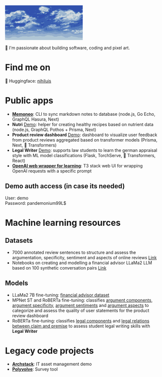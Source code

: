 ![decoration image](./bluehorizon.png)

👋 I'm passionate about building software, coding and pixel art.

# Find me on
🤗 Huggingface: [nihiluis](https://huggingface.co/nihiluis)

# Public apps
- [**Memoneo**](https://github.com/nihiluis/memoneo2): CLI to sync markdown notes to database (node.js, Go Echo, GraphQL Hasura, Next)
- **Nutri** [Demo](https://app.nutri.demo.nihiluis.com): helper for creating healthy recipes based on nutrient data (node.js, GraphQL Pothos + Prisma, Next)
- **Product review dashboard** [Demo](https://pradiego.vercel.app): dashboard to visualize user feedback from product reviews aggregated based on transformer models (Prisma, Next, 🤗 Transformers)
- **Legal Writer** [Demo](https://legalwriter.pages.dev/main?dp=7): supports law students to learn the german appraisal style with ML model classifications (Flask, TorchServe, 🤗 Transformers, React)
- [**OpenAI web wrapper for learning**](https://github.com/nihiluis/conversational-learning): T3 stack web UI for wrapping OpenAI requests with a specific prompt
## Demo auth access (in case its needed)
User: demo  
Password: pandemonium99L$

# Machine learning resources
## Datasets
- 7000 annotated review sentences to structure and assess the argumentation, specificity, sentiment and aspects of online reviews [Link](https://huggingface.co/datasets/nihiluis/argureviews)
- Notebooks on creating and modelling a financial advisor LLaMa2 LLM based on 100 synthetic conversation pairs [Link](https://github.com/nihiluis/finadvice-dataset)

## Models
- LLaMa2 7B fine-tuning: [financial advisor dataset](https://huggingface.co/datasets/nihiluis/financial-advisor-100)
- MPNet ST and RoBERTa fine-tuning: classifies [argument components](https://huggingface.co/nihiluis/argureviews-component-roberta), [argument specificity](https://huggingface.co/nihiluis/argureviews-specificity-roberta), [argument sentiments](https://huggingface.co/nihiluis/argureviews-sentiment-roberta) and [argument aspects](https://huggingface.co/nihiluis/argureviews-aspect-mpnet) to categorize and assess the quality of user statements for the product review dashboard 
- RoBERTa fine-tuning: classifies [legal components](https://huggingface.co/nihiluis/legal-components-roberta) and [legal relations between claim and premise](https://huggingface.co/nihiluis/legal-relations-roberta) to assess student legal writing skills with **Legal Writer**
  
# Legacy code projects
- [**Archstack**](https://github.com/nihiluis/archstack): IT asset management demo
- [**Polyvolve**](https://github.com/nihiluis/polyvolve): Survey tool
